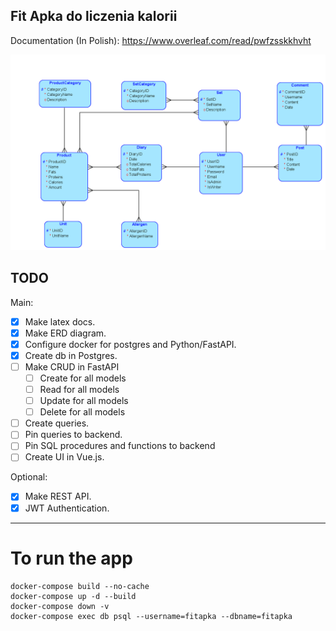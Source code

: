 ## Fit Apka do liczenia kalorii

Documentation (In Polish):
https://www.overleaf.com/read/pwfzsskkhvht

![alt text](fitapka_erd.png "ERD Diagram")

## TODO
Main:
- [x] Make latex docs.
- [x] Make ERD diagram.
- [x] Configure docker for postgres and Python/FastAPI.
- [x] Create db in Postgres.
- [ ] Make CRUD in FastAPI
    - [ ] Create for all models
    - [ ] Read for all models
    - [ ] Update for all models
    - [ ] Delete for all models
- [ ] Create queries.
- [ ] Pin queries to backend.
- [ ] Pin SQL procedures and functions to backend
- [ ] Create UI in Vue.js.

Optional:
- [x] Make REST API.
- [x] JWT Authentication.

---
# To run the app
    docker-compose build --no-cache
    docker-compose up -d --build
    docker-compose down -v
    docker-compose exec db psql --username=fitapka --dbname=fitapka